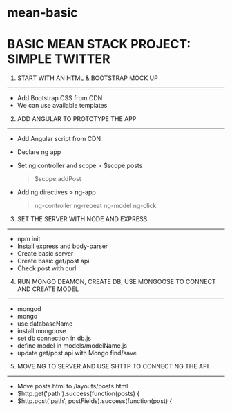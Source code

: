 # mean-basic


BASIC MEAN STACK PROJECT: SIMPLE TWITTER
========================================

1. START WITH AN HTML & BOOTSTRAP MOCK UP
-----------------------------------------
* Add Bootstrap CSS from CDN
* We can use available templates


2. ADD ANGULAR TO PROTOTYPE THE APP
-----------------------------------
* Add Angular script from CDN
* Declare ng app
* Set ng controller and scope
     	> $scope.posts
	> $scope.addPost

* Add ng directives
     	> ng-app
	> ng-controller
	 > ng-repeat
	> ng-model
	> ng-click


3. SET THE SERVER WITH NODE AND EXPRESS
---------------------------------------
* npm init
* Install express and body-parser
* Create basic server
* Create basic get/post api
* Check post with curl


4. RUN MONGO DEAMON, CREATE DB, USE MONGOOSE TO CONNECT AND CREATE MODEL
------------------------------------------------------------------------
* mongod
* mongo
* use databaseName
* install mongoose
* set db connection in db.js
* define model in models/modelName.js
* update get/post api with Mongo find/save


5. MOVE NG TO SERVER AND USE $HTTP TO CONNECT NG THE API
--------------------------------------------------------
* Move posts.html to /layouts/posts.html
* $http.get('path').success(function(posts) {
* $http.post('path', postFields).success(function(post) {











